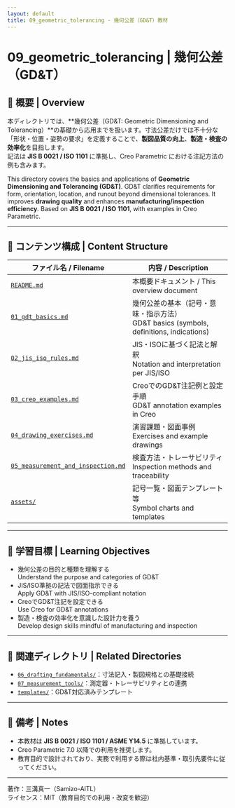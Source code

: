 ```yaml
---
layout: default
title: 09_geometric_tolerancing - 幾何公差（GD&T）教材
---
```


# 09_geometric_tolerancing | 幾何公差（GD&T）

## 📘 概要 | Overview

本ディレクトリでは、**幾何公差（GD&T: Geometric Dimensioning and Tolerancing）**の基礎から応用までを扱います。寸法公差だけでは不十分な「形状・位置・姿勢の要求」を定義することで、**製図品質の向上**、**製造・検査の効率化**を目指します。  
記法は **JIS B 0021 / ISO 1101** に準拠し、Creo Parametric における注記方法の例も含みます。  

This directory covers the basics and applications of **Geometric Dimensioning and Tolerancing (GD&T)**. GD&T clarifies requirements for form, orientation, location, and runout beyond dimensional tolerances. It improves **drawing quality** and enhances **manufacturing/inspection efficiency**. Based on **JIS B 0021 / ISO 1101**, with examples in Creo Parametric.

---

## 📂 コンテンツ構成 | Content Structure

| ファイル名 / Filename | 内容 / Description |
|----------------------|---------------------|
| [`README.md`](README.md) | 本概要ドキュメント / This overview document |
| [`01_gdt_basics.md`](01_gdt_basics.md) | 幾何公差の基本（記号・意味・指示方法）<br>GD&T basics (symbols, definitions, indications) |
| [`02_jis_iso_rules.md`](02_jis_iso_rules.md) | JIS・ISOに基づく記法と解釈<br>Notation and interpretation per JIS/ISO |
| [`03_creo_examples.md`](03_creo_examples.md) | CreoでのGD&T注記例と設定手順<br>GD&T annotation examples in Creo |
| [`04_drawing_exercises.md`](04_drawing_exercises.md) | 演習課題・図面事例<br>Exercises and example drawings |
| [`05_measurement_and_inspection.md`](05_measurement_and_inspection.md) | 検査方法・トレーサビリティ<br>Inspection methods and traceability |
| [`assets/`](assets/) | 記号一覧・図面テンプレート等<br>Symbol charts and templates |

---

## 🎯 学習目標 | Learning Objectives

- 幾何公差の目的と種類を理解する  
  Understand the purpose and categories of GD&T  
- JIS/ISO準拠の記法で図面指示できる  
  Apply GD&T with JIS/ISO-compliant notation  
- CreoでGD&T注記を設定できる  
  Use Creo for GD&T annotations  
- 製造・検査の効率化を意識した設計力を養う  
  Develop design skills mindful of manufacturing and inspection  

---

## 🔗 関連ディレクトリ | Related Directories

- [`06_drafting_fundamentals/`](../06_drafting_fundamentals/)：寸法記入・製図規格との基礎接続  
- [`07_measurement_tools/`](../07_measurement_tools/)：測定器・トレーサビリティとの連携  
- [`templates/`](../templates/)：GD&T対応済みテンプレート  

---

## 📝 備考 | Notes

- 本教材は **JIS B 0021 / ISO 1101 / ASME Y14.5** に準拠しています。  
- Creo Parametric 7.0 以降での利用を推奨します。  
- 教育目的で設計されており、実務で利用する際は社内基準・取引先要件に従ってください。  

---

著作：三溝真一（Samizo-AITL）  
ライセンス：MIT（教育目的での利用・改変を歓迎）

